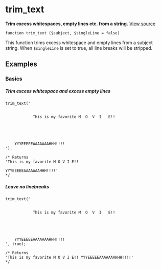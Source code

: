 
# trim_text

**Trim excess whitespaces, empty lines etc. from a string.** [View source](https://bitbucket.org/Eiskis/baseline.php/src/default/source/strings/trim/trim_text.php)

	function trim_text ($subject, $singleLine = false)

This function trims excess whitespace and empty lines from a subject string. When `$singleLine` is set to true, all line breaks will be stripped.



## Examples

### Basics

##### Trim excess whitespace and excess empty lines
	trim_text('


				This is my favorite M  O  V  I   E!!

					
					
							 	       

		YYYEEEEEAAAAAAAHHH!!!!
	');

	/* Returns
	'This is my favorite M O V I E!!

	YYYEEEEEAAAAAAAHHH!!!!'
	*/

##### Leave no linebreaks
	trim_text('


				This is my favorite M  O  V  I   E!!

					
					
							 	       

		YYYEEEEEAAAAAAAHHH!!!!
	', true);

	/* Returns
	'This is my favorite M O V I E!! YYYEEEEEAAAAAAAHHH!!!!'
	*/

